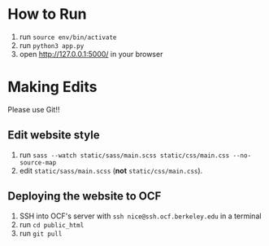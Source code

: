 # How to Run

1. run `source env/bin/activate`
2. run `python3 app.py`
3. open http://127.0.0.1:5000/ in your browser

# Making Edits

Please use Git!!

## Edit website style

1. run `sass --watch static/sass/main.scss static/css/main.css --no-source-map`
2. edit `static/sass/main.scss` (**not** `static/css/main.css`).

## Deploying the website to OCF

1. SSH into OCF's server with `ssh nice@ssh.ocf.berkeley.edu` in a terminal
2. run `cd public_html`
3. run `git pull`
